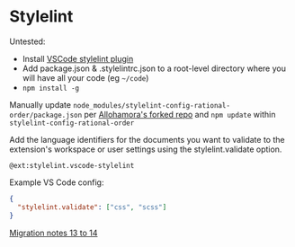 # Stylelint

Untested:

- Install [VSCode stylelint plugin](https://marketplace.visualstudio.com/items?itemName=stylelint.vscode-stylelint)
- Add package.json & .stylelintrc.json to a root-level directory where you will have all your code (eg `~/code`)
- `npm install -g`


Manually update `node_modules/stylelint-config-rational-order/package.json` per [Allohamora's forked repo](https://github.com/Allohamora/stylelint-config-rational-order/blob/master/package.json) and `npm update` within `stylelint-config-rational-order`

Add the language identifiers for the documents you want to validate to the extension's workspace or user settings using the stylelint.validate option.


`@ext:stylelint.vscode-stylelint`

Example VS Code config:

```json
{
  "stylelint.validate": ["css", "scss"]
}
```

[Migration notes 13 to 14](https://github.com/stylelint/vscode-stylelint#migrating-from-vscode-stylelint-0xstylelint-13x)